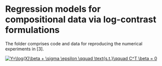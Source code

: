 Regression models for compositional data via log-contrast formulations
=========

The folder comprises code and data for reproducing the numerical experiments in [3].

<a href="https://www.codecogs.com/eqnedit.php?latex=Y=\log(X)\beta&space;&plus;&space;\sigma&space;\epsilon&space;\qquad&space;\text{s.t.}\qquad&space;C^T&space;\beta&space;=&space;0" target="_blank"><img src="https://latex.codecogs.com/gif.latex?Y=\log(X)\beta&space;&plus;&space;\sigma&space;\epsilon&space;\qquad&space;\text{s.t.}\qquad&space;C^T&space;\beta&space;=&space;0" title="Y=\log(X)\beta + \sigma \epsilon \qquad \text{s.t.}\qquad C^T \beta = 0" /></a>





